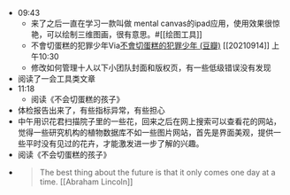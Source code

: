 - 09:43
    - 来了之后一直在学习一款叫做 mental canvas的ipad应用，使用效果很惊艳，可以绘制三维图画，很有意思。#[[绘图工具]]
    - 不會切蛋糕的犯罪少年Via[不會切蛋糕的犯罪少年 (豆瓣)](https://book.douban.com/subject/35094339/?dt_platform=mobile_qq&dt_dapp=1) [[20210914]] 上午10:30
    - 修改如何管理十人以下小团队封面和版权页，有一些低级错误没有发现
- 阅读了一会工具类文章
- 11:18
    - 阅读《不会切蛋糕的孩子》
- 体检报告出来了，有些指标异常，有些担心
- 中午用识花君扫描院子里的一些花，回来之后在网上搜索可以查看花的网站，觉得一些研究机构的植物数据库不如一些图片网站，首先是界面美观，提供一些平时没有见过的花卉，才能激发进一步了解的兴趣。
- 阅读《不会切蛋糕的孩子》
- > The best thing about the future is that it only comes one day at a time.
[[Abraham Lincoln]]
